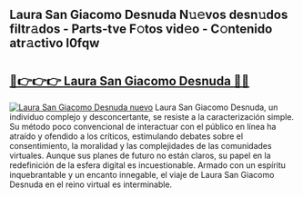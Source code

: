 ## Laura San Giacomo Desnuda N𝚞𝚎vos desn𝚞dos filtr𝚊dos - Parts-tve F𝚘tos vid𝚎o - C𝚘ntenido atr𝚊ctivo I0fqw

# <h2><a href="http://mbbpde.tromn.icu/?c=Laura+San+Giacomo+Desnuda">🔗👉👉👉 Laura San Giacomo Desnuda 🔗🔗</a></h2>

[![Laura San Giacomo Desnuda nuevo](https://i.imgur.com/pEAQMta.gif)](http://mbbpde.tromn.icu/?c=Laura+San+Giacomo+Desnuda)
Laura San Giacomo Desnuda, un individuo complejo y desconcertante, se resiste a la caracterización simple. Su método poco convencional de interactuar con el público en línea ha atraído y ofendido a los críticos, estimulando debates sobre el consentimiento, la moralidad y las complejidades de las comunidades virtuales. Aunque sus planes de futuro no están claros, su papel en la redefinición de la esfera digital es incuestionable. Armado con un espíritu inquebrantable y un encanto innegable, el viaje de Laura San Giacomo Desnuda en el reino virtual es interminable.
